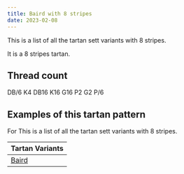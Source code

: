 ```yaml
---
title: Baird with 8 stripes
date: 2023-02-08
---
```

This is a list of all the tartan sett variants with 8 stripes.

It is a 8 stripes tartan.


## Thread count
DB/6 K4 DB16 K16 G16 P2 G2 P/6

## Examples of this tartan pattern
For This is a list of all the tartan sett variants with 8 stripes.

| Tartan Variants |
|---------------|
| [Baird](/variants/db/6/k4/db16/k16/g16/p2/g2/p/6-db000064-g004c00-k000000-p5a3094/)||
